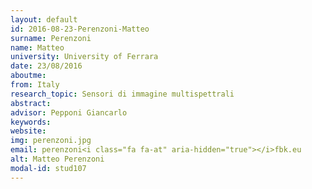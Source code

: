 ```yaml
---
layout: default 
id: 2016-08-23-Perenzoni-Matteo
surname: Perenzoni
name: Matteo
university: University of Ferrara
date: 23/08/2016
aboutme: 
from: Italy
research_topic: Sensori di immagine multispettrali
abstract: 
advisor: Pepponi Giancarlo
keywords: 
website: 
img: perenzoni.jpg
email: perenzoni<i class="fa fa-at" aria-hidden="true"></i>fbk.eu
alt: Matteo Perenzoni
modal-id: stud107
---
```

